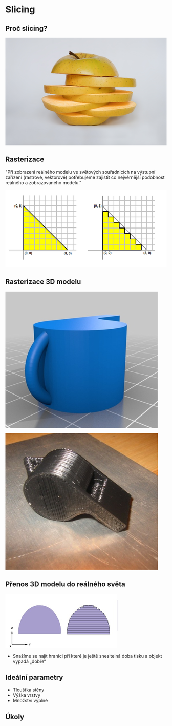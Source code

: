 Slicing
=======

Proč slicing?
-------------

![](../images/slicing/5336855585_f4bde4158e_o.jpg)

Rasterizace
-----------

"Při zobrazení reálného modelu ve světových souřadnicích na výstupní zařízení 
(rastrové, vektorové) potřebujeme zajistit co nejvěrnější podobnost reálného 
a zobrazovaného modelu."

![](../images/slicing/d3d10_tutorial3_figure2_rasterization.png)

Rasterizace 3D modelu
---------------------

![](../images/slicing/screen_shot_2013-10-23_at_23.23.15.png)

![](../images/slicing/screen_shot_2013-10-23_at_23.23.29.png)

Přenos 3D modelu do reálného světa
----------------------------------

![](../images/slicing/figure2_rapid_prototyping_slicing.png)

-   Snažíme se najít hranici při které je ještě snesitelná doba tisku a 
    objekt vypadá „dobře“

Ideální parametry
-----------------

-   Tloušťka stěny
-   Výška vrstvy
-   Množství výplně

Úkoly
-----

[](./slicing.md)
